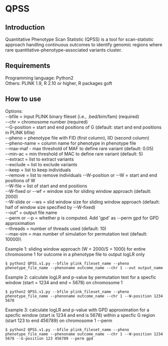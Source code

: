 # QPSS

## Introduction

Quantitative Phenotype Scan Statistic (QPSS) is a tool for scan-statistic approach handling continuous outcomes to identify genomic regions where rare quantitative-phenotype-associated variants cluster. 

## Requirements
Programming language: Python2\
Others: PLINK 1.9, R 2.10 or higher, R packages goft


## How to use
Options:\
--bfile = input PLINK binary fileset (i.e., .bed/bim/fam) (required)\
--chr = chromosome number (required)\
--G-position = start and end positions of G (default: start and end positions in PLINK bfile)\
--pheno = phenotype file with FID (first column), IID (second column)\
--pheno-name = column name for phenotype in phenotype file\
--max-maf - max threshold of MAF to define rare variant (default: 0.05)\
--min-ac = min threshold of MAC to define rare variant (default: 5)\
--extract = list to extract variants\
--exclude = list to exclude variants\
--keep = list to keep individuals\
--remove = list to remove individuals
--W-position or --W = start and end positions of W\
--W-file = list of start and end positions\
--W-fixed or --wf = window size for sliding window approach (default: 2000)\
--W-slide or --ws = slid window size for sliding window approach (default: half of window size specified by --W-fixed)\
--out" = output file name\
--perm or --p = whether p is computed. Add 'gpd' as --perm gpd for GPD approximation\
--threads = number of threads used (default: 10)\
--max-sim = max number of simulation for permutation test (default: 10000)\


Example 1: sliding window approach (W = 2000/S = 1000) for entire chromosome 1 for outcome in a phenotype file to output logLR only
```
$ python2 QPSS.v1.py --bfile plink_fileset_name --pheno phenotype_file_name --phenoname outcome_name --chr 1 --out output_name
```

Example 2: calculate logLR and p-value by permutation test for a specfic window (start = 1234 and end = 5678) on chromosome 1
```
$ python2 QPSS.v1.py --bfile plink_fileset_name --pheno phenotype_file_name --phenoname outcome_name --chr 1 --W-position 1234 5678
```

Example 3: calculate logLR and p-value with GPD approximation for a specfic window (start is 1234 and end is 5678) within a specfic G region (start 123 to end 456789) on chromosome 1 --perm
```
$ python2 QPSS.v1.py --bfile plink_fileset_name --pheno phenotype_file_name --phenoname outcome_name --chr 1 --W-position 1234 5678 --G-position 123 456789 --perm gpd
```
